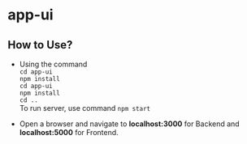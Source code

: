 # app-ui
## How to Use?
* Using the command <br>
`cd app-ui` <br>
`npm install` <br>
`cd app-ui` <br>
`npm install` <br>
`cd ..` <br>
To run server, use command `npm start`

* Open a browser and navigate to <b>localhost:3000</b> for Backend and <b>localhost:5000</b> for Frontend.
